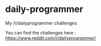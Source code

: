 # daily-programmer
My /r/dailyprogrammer challenges

You can find the challenges here : https://www.reddit.com/r/dailyprogrammer/
